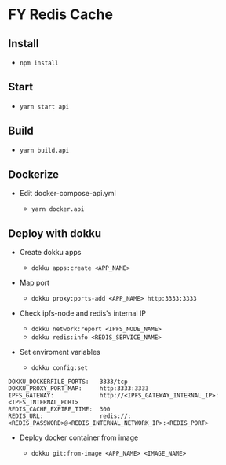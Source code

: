 # FY Redis Cache

## Install

- `npm install`

## Start

- `yarn start api`

## Build

- `yarn build.api`

## Dockerize

- Edit docker-compose-api.yml

  - `yarn docker.api`

## Deploy with dokku

- Create dokku apps

  - `dokku apps:create <APP_NAME>`

- Map port

  - `dokku proxy:ports-add <APP_NAME> http:3333:3333`

- Check ipfs-node and redis's internal IP

  - `dokku network:report <IPFS_NODE_NAME>`
  - `dokku redis:info <REDIS_SERVICE_NAME>`

- Set enviroment variables

  - `dokku config:set`

```
DOKKU_DOCKERFILE_PORTS:   3333/tcp
DOKKU_PROXY_PORT_MAP:     http:3333:3333
IPFS_GATEWAY:             http://<IPFS_GATEWAY_INTERNAL_IP>:<IPFS_INTERNAL_PORT>
REDIS_CACHE_EXPIRE_TIME:  300
REDIS_URL:                redis://:<REDIS_PASSWORD>@<REDIS_INTERNAL_NETWORK_IP>:<REDIS_PORT>
```

- Deploy docker container from image

  - `dokku git:from-image <APP_NAME> <IMAGE_NAME>`
